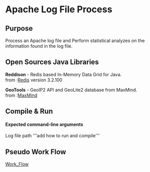 # Apache Log File Process

## Purpose
Process an Apache log file and Perform statistical analyzes on the information found in the log file.

## Open Sources Java Libraries
**Reddison** - Redis based In-Memory Data Grid for Java. <br />
from :[Redis](https://github.com/MicrosoftArchive/redis/releases) version 3.2.100

**GeoTools** - GeoIP2 API and GeoLite2 database from MaxMind. <br />
from :[MaxMind](https://www.maxmind.com/en/home?gclid=CjwKCAjwuqfoBRAEEiwAZErCsjaLrhOjFW3PlBOJ_QoGmwfnAVpeeaujecSD4q0cy_vTZtlTqHA0uBoCVYoQAvD_BwE&rId=google)

## Compile & Run
#### Expected command-line arguments
Log file path
'''add how to run and compile'''

## Pseudo Work Flow
[Work_Flow](workFlow.pdf)
